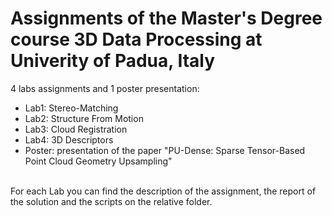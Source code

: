 # Assignments of the Master's Degree course **3D Data Processing** at Univerity of Padua, Italy
4 labs assignments and 1 poster presentation:
- Lab1: Stereo-Matching
- Lab2: Structure From Motion
- Lab3: Cloud Registration
- Lab4: 3D Descriptors
- Poster: presentation of the paper "PU-Dense: Sparse Tensor-Based Point Cloud Geometry Upsampling"
<br/><br/>

For each Lab you can find the description of the assignment, the report of the solution and the scripts on the relative folder.
